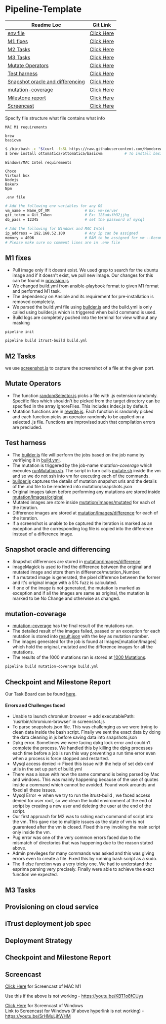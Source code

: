 # Pipeline-Template
| Readme Loc | Git Link |
| ----- | ----- |
| [env file](#env_file) |[Click Here](#env_file) |
| [M1 fixes](#m1_tag) | [Click Here](/lib/build.yml) |
| [M2 Tasks ](#m2_tag) | [Click Here](/lib/build.yml) |
| [M3 Tasks ](#m3_tag) | [Click Here](/lib/build.yml) |
| [Mutate Operators](#mutate_tag) | [Click Here](/mutation/rewrite.js) |
| [Test harness](#harness_tag) | [Click Here](/mutation/mutate.sh) |
| [Snapshot oracle and differencing](#diff_tag) | [Click Here](/mutation/mutate.sh) |
| [mutation-coverage](#mutatecoverage_tag) | [Click Here](/mutation/mutationcoverage.txt) |
| [ Milestone report ](#milestone_tag) | [Click Here](#milestone_tag) |
| [Screencast ](#screencast_tag) | [Click Here](#screencast_tag)

Specify file structure what file contains what info



```MAC M1 requirements```

```text
brew
basicvm
```

``` bash
$ /bin/bash -c "$(curl -fsSL https://raw.githubusercontent.com/Homebrew/install/HEAD/install.sh)" # To install brew
$ brew install ottomatica/ottomatica/basicvm          # To install basicvm
```

```Windows/MAC Intel requirements```

```text
Choco
Virtual box
Nodejs
Bakerx
Npm
```

<a name = "env_file"></a>

```.env file```
```bash
# Add the following env variables for any OS
vm_name = Name_Of_VM                # Ex: vm-server
git_token = Git_Token               # Ex: 123adsfh32jjhg
db_pass = 12345                     # set the password of mysql 

# Add the following for Windows and MAC Intel
ip_address = 192.168.52.100         # Any ip can be assigned
memory = 4096                       # RAM to be assigned for vm --Recommended to use atleast 4GB
# Please make sure no comment lines are in .env file
```
<a name = "m1_tag"></a>
## M1 fixes
 * Pull image only if it doesnt exist. We used grep to search for the ubuntu image and if it doesn't exist, we pull new image. Our changes for this can be found in [provision.js](/lib/provision.js)
* We changed build.yml from ansible-playbook format to given M1 format and performed M1 task.
* The dependency on Ansible and its requirement for pre-installation is removed completely.
* We parsed the build.yml file using [builder.js](/lib/builder.js) and the build.yml is only called using builder.js which is triggered when build command is used.
* Build logs are completely pushed into the terminal for view without any masking

```bash
pipeline init
```

```bash
pipeline build itrust-build build.yml
```

<a name = "m2_tag"></a>

## M2 Tasks
we use [screenshot.js](/mutation/screenshot.js) to capture the screenshot of a file at the given port.

<a name = "mutate_tag"></a>

## Mutate Operators
* The function [randomSelector.js](mutation/randomSelector.js) picks a file with .js extension randomly. Specific files which shouldn't be picked from the target directory can be specified in the array ignoreFiles. This includes index.js by default.
* Mutation functions are in [rewrite.js](/mutation/rewrite.js). Each function is randomly picked and each function picks an operator randomly to be applied on a selected .js file. Functions are improvised such that compilation errors are precluded.

<a name = "harness_tag"></a>

## Test harness
* The [builder.js](/lib/builder.js) file will perform the jobs based on the job name by verifiying it in [build.yml](lib/build.yml).
* The mutation is triggered by the job-name *mutation-coverage* which executes [runMutation.sh](lib/runMutation.js). The script in turn calls [mutate.sh](mutation/mutate.sh) inside the vm and so we do not ssh into vm for executing each of the commands.
* [builder.js](lib/builder.js) captures the details of mutation snapshot urls and the details of the .md file to be rendered into mutation/snapshots.json
* Original images taken before performing any mutations are stored inside [mutation/Images/original](/mutation/Images/original/)
* Mutated images are store inside [mutation/Images/mutated](/mutation/Images/mutated/) for each of the iteration.
* Difference images are stored at [mutation/Images/difference](/mutation/Images/difference/) for each of the iteration.
* If a screenshot is unable to be captured the iteration is marked as an exception and the corresponding log file is copied into the difference instead of a difference image.

<a name = "diff_tag"></a>

## Snapshot oracle and differencing
* Snapshot differences are stored in [mutation/Images/difference](/mutation/Images/difference/) 
* imageMagick is used to find the difference between the original and mutated image and store them in difference/mutation_Number.
* If a mutated image is generated, the pixel difference between the former and it's original image with a 5% fuzz is calculated.
* If one of the image is not generated, the mutation is marked as exception and if all the images are same as original, the mutation is marked to be No Change and otherwise as changed.

<a name = "mutatecoverage_tag"></a>

## mutation-coverage
* [mutation-coverage](/mutation/mutationCoverage.txt) has the final result of the mutations run.
* The detailed result of the images failed, passed or an exception for each mutation is stored into [result.json](/mutation/result.json) with the key as mutation number.
* The images generated for the job is found at Images[mutation/Images] which hold the original, mutated and the difference images for all the mutations.
* The results of the 1000 mutations ran is stored at [1000 Mutations](/1000%20Mutations). 

```bash
pipeline build mutation-coverage build.yml
```


<a name = "milestone_tag"></a>

## Checkpoint and Milestone Report

Our Task Board can be found [here](https://github.ncsu.edu/CSC-DevOps-S22/DEVOPS-14/projects/2).

#### Errors and Challenges faced
* Unable to launch chromium browser -> add executablePath: '/usr/bin/chromium-browser' in screenshot.js  </br>
* To parse snapshots.json file. This was challenging as we were trying to clean data inside the bash script. Finally we sent the exact data by doing the data cleaning in js before saving data into snapshots.json
* Dpkg error. Sometimes we were facing dpkg lock error and couldn’t complete the process. We handled this by killing the dpkg processes each time before a job is run this way preventing a run time error even when a process is force stopped and restarted.
* Mysql access denied -> Fixed this issue with the help of set deb conf utils in the set up part of build.yml
* There was a issue with how the same command is being parsed by Mac and windows. This was mainly happening because of the use of quotes inside a command which cannot be avoided. Found work arounds and fixed all these issues.
* Mysql Error -> when we try to run the itrust-build , we faced access denied for user root, so we clean the build environment at the end of script by creating a new user and deleting the user at the end of the script.
* Our first approach for M2 was to sshing each command of script into the vm. This gave rise to multiple issues as the state of vm is not guarenteed after the vm is closed. Fixed this my invoking the main script only inside the vm.
* Pug error was one of the very common errors faced due to the mismatch of directories that was happening due to the reason stated above.
* Admin previleges for many commands was asked and this was giving errors even to create a file. Fixed this by running bash script as a sudo.
* The if else function was a very tricky one. We had to understand the esprima parsing very precisely. Finally were able to achieve the exact function we expected.




## M3 Tasks


## Provisioning on cloud service

## iTrust deployment job spec

## Deployment Strategy

## Checkpoint and Milestone Report



<a name = "screencast_tag"></a>
## Screencast 
[Click Here](https://youtu.be/KBT1o8fCUys) for Screencast of MAC M1

Use this if the above is not working - https://youtu.be/KBT1o8fCUys

[Click Here](https://youtu.be/SrHMuLjhWHM) for Screencast of Windows
<br>
Link to Screencast for Windows (If above hyperlink is not working) - https://youtu.be/SrHMuLjhWHM
